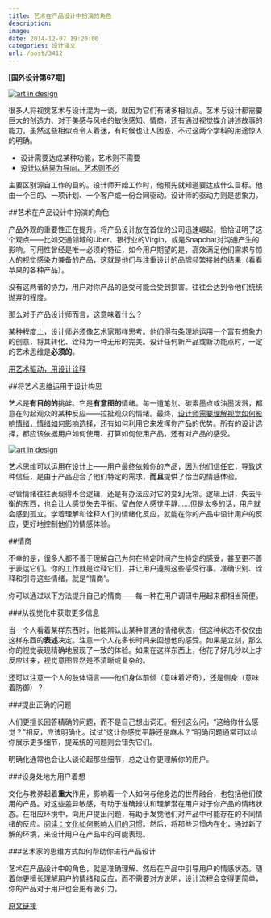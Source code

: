 ```yaml
---
title: 艺术在产品设计中扮演的角色
description: 
image: 
date: 2014-12-07 19:20:00
categories: 设计译文
url: /post/3412
---
```


**[国外设计第67期]**

[![art in design](http://blog.invisionapp.com/wp-content/uploads/2014/12/art-in-design.jpg)](http://blog.invisionapp.com/wp-content/uploads/2014/12/art-in-design.jpg "The role of art in product design")

很多人将视觉艺术与设计混为一谈，就因为它们有诸多相似点。艺术与设计都需要巨大的创造力、对于美感与风格的敏锐感知、情商，还有通过视觉媒介讲述故事的能力。虽然这些相似点令人着迷，有时候也让人困惑，不过这两个学科的用途惊人的明确。

* 设计需要达成某种功能，艺术则不需要
* [设计以结果为导向，艺术则不必](https://twitter.com/intent/tweet?text=%22Design+is+results-driven%2C+art+isn%27t+necessarily%22+http%3A%2F%2Fbit.ly%2F1Al4UZj+via+%40invisionapp)

主要区别源自工作的目的。设计师开始工作时，他预先就知道要达成什么目标。他由一个目的、一项计划、一个客户或一份合同驱动。设计师的驱动力则是想象力。

##艺术在产品设计中扮演的角色

产品外观的重要性正在提升。将产品设计放在首位的公司迅速崛起，恰恰证明了这个观点——比如交通领域的Uber、银行业的Virgin，或是Snapchat对沟通产生的影响。可用性曾经是唯一必须的特征，如今用户期望的是，高效满足他们需求与惊人的视觉感染力兼备的产品，这就是他们与注重设计的品牌频繁接触的结果（看看苹果的各种产品）。

没有这两者的协力，用户对你产品的感受可能会受到损害。往往会达到令他们统统抛弃的程度。

那么对于产品设计师而言，这意味着什么？

某种程度上，设计师必须像艺术家那样思考。他们得有条理地运用一个富有想象力的创意，将其转化、诠释为一种无形的完美。设计任何新产品或新功能点时，一定的艺术思维是**必须的**。

[用艺术驱动，用设计诠释](https://twitter.com/intent/tweet?text=%22Art+provokes%2C+design+clarifies.%22+http%3A%2F%2Fbit.ly%2F1Al4UZj+via+%40invisionapp)

##将艺术思维运用于设计构思

艺术是**有目的的**挑衅。它是**有意图的**情绪。每一道笔划、碳素墨点或油墨泼溅，都意在勾起观众的某种反应——拉扯观众的情绪。最终，[设计师需要理解视觉如何影响情绪，情绪如何影响选择](https://twitter.com/intent/tweet?text=%22designers+need+to+understand+how+visuals+affect+emotions%2C+how+emotions+affect+choice%22+http%3A%2F%2Fbit.ly%2F1Al4UZj+via+%40invisionapp)，还有如何利用它来发挥你产品的优势。所有的设计选择，都应该依据用户如何使用、打算如何使用产品，还有对产品的感受。

[![art in design](http://blog.invisionapp.com/wp-content/uploads/2014/12/artdesign3.jpg)](http://blog.invisionapp.com/wp-content/uploads/2014/12/artdesign3.jpg "The role of art in product design")

艺术思维可以运用在设计上——用户最终依赖你的产品，[因为他们信任它](http://blog.invisionapp.com/design-teardown-liveshare/)，导致这种信任，是由于产品迎合了他们特定的需求，**而且**提供了恰当的情感体验。

尽管情绪往往表现得不合逻辑，还是有办法应对它的变幻无常。逻辑上讲，失去平衡的东西，也会让人感觉失去平衡。留白使人感觉平静……但是太多的话，用户就会感到孤立。学着理解和诠释人们的情绪化反应，就能在你的产品中设计用户的反应，更好地控制他们的情感体验。

##情商

不幸的是，很多人都不善于理解自己为何在特定时间产生特定的感受，甚至更不善于表达它们。你的工作就是诠释它们，并让用户遵照这些感受行事。准确识别、诠释和引导这些情绪，就是“情商”。

你可以通过以下方法提升自己的情商——每一种在用户调研中用起来都相当简便。

###从视觉化中获取更多信息

当一个人看着某样东西时，他能辨认出某种普通的情绪状态，但这种状态不仅仅由这样东西的**表述**决定。注意一个人花多长时间来回想他的感受。如果是立刻，那么你的视觉表现精确地展现了一致的体验。如果在这样东西上，他花了好几秒以上才反应过来，视觉意图显然是不清晰或复杂的。

还可以注意一个人的肢体语言——他们身体前倾（意味着好奇），还是侧身（意味着防御）？

###提出正确的问题

人们更擅长回答精确的问题，而不是自己想出词汇。但别这么问，“这给你什么感觉？”相反，应该明确化。试试“这让你感觉平静还是麻木？”明确问题通常可以给你展示更多细节，提笼统的问题则会错失它们。

明确化通常也会让人谈论起那些细节，总之让你更理解你的用户。

###设身处地为用户着想

文化与教养起着**重大**作用，影响着一个人如何与他身边的世界融合，也包括他们使用的产品。对这些差异敏感，有助于准确辨认和理解潜在用户对于你产品的情绪状态。在相应环境中，向用户提出问题，有助于发觉他们对产品中可能存在的不同情绪的反应。[阅读：文化如何影响人们的习惯](http://www.colorado.edu/conflict/peace/problem/cultrbar.htm)。然后，将那些习惯内在化，通过新了解的环境，来设计用户在产品中的可能表现。

###艺术家的思维方式如何帮助你进行产品设计

艺术在产品设计中的角色，就是准确理解、然后在产品中引导用户的情感状态。随着你更擅长理解用户的情绪和反应，而不需要对方说明，设计流程会变得更简单，你的产品对于用户也会更有吸引力。

[原文链接](http://blog.invisionapp.com/the-role-of-art-in-product-design/)